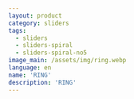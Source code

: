 ```yaml
---
layout: product
category: sliders
tags:
  - sliders
  - sliders-spiral
  - sliders-spiral-no5
image_main: /assets/img/ring.webp
language: en
name: 'RING'
description: 'RING'
---
```

